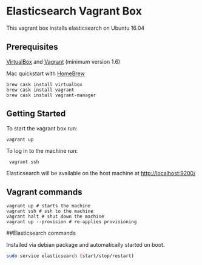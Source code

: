 # Elasticsearch Vagrant Box

This vagrant box installs elasticsearch on Ubuntu 16.04 

## Prerequisites

[VirtualBox](https://www.virtualbox.org/) and [Vagrant](http://www.vagrantup.com/) (minimum version 1.6)

Mac quickstart with [HomeBrew](http://brew.sh/)

```
brew cask install virtualbox
brew cask install vagrant
brew cask install vagrant-manager
```

## Getting Started

To start the vagrant box run:

    vagrant up

To log in to the machine run:

     vagrant ssh

Elasticsearch will be available on the host machine at [http://localhost:9200/](http://localhost:9200/) 

## Vagrant commands

```
vagrant up # starts the machine
vagrant ssh # ssh to the machine
vagrant halt # shut down the machine
vagrant up --provision # re-applies provisioning
```

##Elasticsearch commands

Installed via debian package and automatically started on boot.

```bash
sudo service elasticsearch (start/stop/restart)
```
